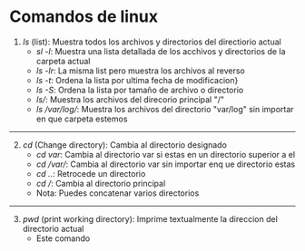 <!-- Titulo -->

# Comandos de linux


1. *ls* (list): Muestra todos los archivos y directorios del directiorio actual
    * *sl -l*: Muestra una lista detallada de los acchivos y directorios de la carpeta actual
    * *ls -lr*: La misma list pero muestra los archivos al reverso
    * *ls -t*: Ordena la lista por ultima fecha de modificacion}
    * *ls -S*: Ordena la lista por tamaño de archivo o directorio
    * *ls/*: Muestra los archivos del direcorio principal "/"
    * *ls /var/log/*: Muestra los archivos del directorio "var/log" sin importar en que carpeta estemos
---
2. *cd* (Change directory): Cambia al directorio designado
    * *cd var*: Cambia al directorio var si estas en un directorio superior a el
    * *cd /var/*: Cambia al directorio var sin importar enq ue directorio estas
    * *cd ..*: Retrocede un directorio
    * *cd /*: Cambia al directorio principal 
    * Nota: Puedes concatenar varios directorios
---
3. *pwd* (print working directory): Imprime textualmente la direccion del directorio actual
    * Este comando 

